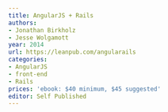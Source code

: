 ```yaml
---
title: AngularJS + Rails
authors:
- Jonathan Birkholz
- Jesse Wolgamott
year: 2014
url: https://leanpub.com/angularails
categories:
- AngularJS
- front-end
- Rails
prices: 'ebook: $40 minimum, $45 suggested'
editor: Self Published
---
```

